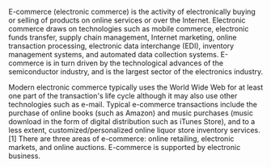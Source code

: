 E-commerce (electronic commerce) is the activity of electronically buying or selling of products on online services or over the Internet. Electronic commerce draws on technologies such as mobile commerce, electronic funds transfer, supply chain management, Internet marketing, online transaction processing, electronic data interchange (EDI), inventory management systems, and automated data collection systems. E-commerce is in turn driven by the technological advances of the semiconductor industry, and is the largest sector of the electronics industry.

Modern electronic commerce typically uses the World Wide Web for at least one part of the transaction's life cycle although it may also use other technologies such as e-mail. Typical e-commerce transactions include the purchase of online books (such as Amazon) and music purchases (music download in the form of digital distribution such as iTunes Store), and to a less extent, customized/personalized online liquor store inventory services.[1] There are three areas of e-commerce: online retailing, electronic markets, and online auctions. E-commerce is supported by electronic business.
